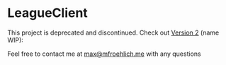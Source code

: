 # LeagueClient

This project is deprecated and discontinued. Check out [Version 2](https://github.com/mfro/LeagueClient-v2) (name WIP):

Feel free to contact me at max@mfroehlich.me with any questions

